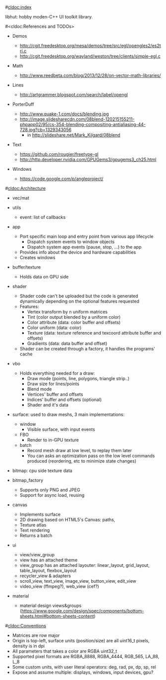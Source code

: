 #<cldoc:index>

libhut: hobby moden-C++ UI toolkit library.

#<cldoc:References and TODOs>

* Demos
    * http://cgit.freedesktop.org/mesa/demos/tree/src/egl/opengles2/es2tri.c
    * http://cgit.freedesktop.org/wayland/weston/tree/clients/simple-egl.c

* Math
    * http://www.reedbeta.com/blog/2013/12/28/on-vector-math-libraries/

* Lines
    * http://artgrammer.blogspot.com/search/label/opengl

* PorterDuff
    * http://www.quake-1.com/docs/blending.jpg
    * http://image.slidesharecdn.com/08blend-120215155211-phpapp02/95/cs-354-blending-compositing-antialiasing-44-728.jpg?cb=1329343056
        * in http://slideshare.net/Mark_Kilgard/08blend

* Text
    * https://github.com/rougier/freetype-gl
    * http://http.developer.nvidia.com/GPUGems3/gpugems3_ch25.html

* Windows
    * https://code.google.com/p/angleproject/

#<cldoc:Architecture>

* vec/mat

* utils
    * event: list of callbacks

* app
    * Port specific main loop and entry point from various app lifecycle
        * Dispatch system events to window objects
        * Dispatch system app events (pause, stop, ...) to the app
    * Provides info about the device and hardware capabilities
    * Creates windows

* buffer/texture
    * Holds data on GPU side

* shader
    * Shader code can't be uploaded but the code is generated dynamically depending on the optional features requested
    * Features:
        * Vertex transform by n uniform matrices
        * Tint (color output blended by a uniform color)
        * Color attribute (data: color buffer and offsets)
        * Color uniform (data: color)
        * Texture (data: texture reference and texcoord attribute buffer and offsets)
        * Gradients (data: data buffer and offset)
    * Shader can be created through a factory, it handles the programs' cache

* vbo
    * Holds everything needed for a draw:
        * Draw mode (points, line, polygons, triangle strip..)
        * Draw size for lines/points
        * Blend mode
        * Vertices' buffer and offsets
        * Indices' buffer and offsets (optional)
        * Shader and it's data

* surface: used to draw meshs, 3 main implementations:
    * window
        * Visible surface, with input events
    * FBO
        * Render to in-GPU texture
    * batch
        * Record mesh draw at low level, to replay them later
        * You can asks an optimization pass on the low level commands produced (reordering, etc to minimize state changes)

* bitmap: cpu side texture data

* bitmap_factory
    * Supports only PNG and JPEG
    * Support for async load, reusing

* canvas
     * Implements surface
     * 2D drawing based on HTML5's Canvas: paths, 
     * Texture atlas
     * Text rendering
     * Returns a batch

* ui
    * view/view_group
    * view has an attached theme
    * view_group has an attached layouter: linear_layout, grid_layout, table_layout, flexbox_layout
    * recycler_view & adapters
    * scroll_view, text_view, image_view, button_view, edit_view
    * video_view (ffmpeg?), web_view (cef?)

* material
    * material design views&groups (https://www.google.com/design/spec/components/bottom-sheets.html#bottom-sheets-content)

#<cldoc:Conventions>

* Matrices are row major
* Origin is top-left, surface units (position/size) are all uint16_t pixels, density is in dpi
* All parameters that takes a color are RGBA uint32_t
* Supported pixel formats are RGBA_8888, RGBA_4444, RGB_565, LA_88, L_8
* Some custom units, with user literal operators: deg, rad, px, dp, sp, rel
* Expose and assume multiple: displays, windows, input devices, gpu?